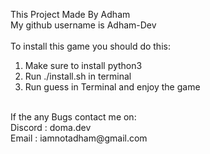 This Project Made By Adham <br>
My github username is Adham-Dev <br>
<br>
To install this game you should do this: <br>
1. Make sure to install python3
2. Run ./install.sh in terminal
3. Run guess in Terminal and enjoy the game 
 <br>
If the any Bugs contact me on: <br>
Discord : doma.dev <br>
Email : iamnotadham@gmail.com
